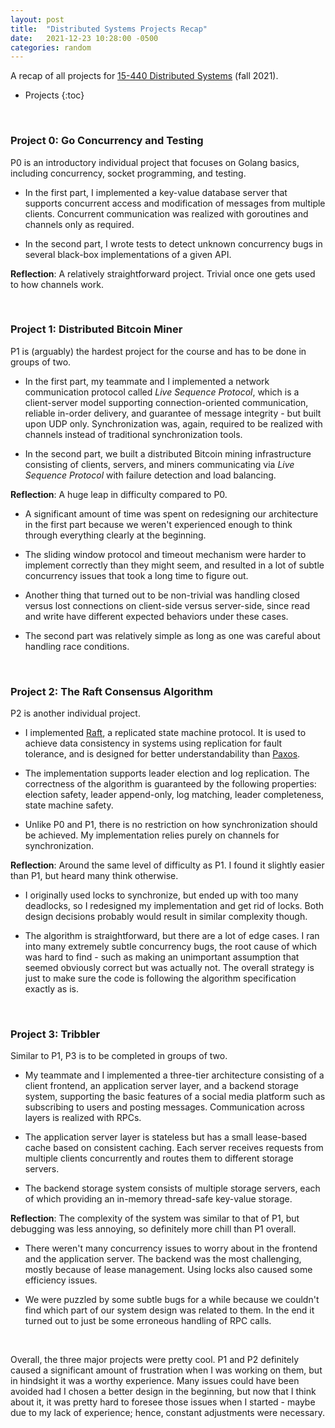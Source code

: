 ```yaml
---
layout: post
title:  "Distributed Systems Projects Recap"
date:   2021-12-23 10:28:00 -0500
categories: random
---
```


A recap of all projects for [15-440 Distributed Systems](https://www.synergylabs.org/courses/15-440/) (fall 2021).

- Projects
{:toc}

<br />

### Project 0: Go Concurrency and Testing

P0 is an introductory individual project that focuses on Golang basics, including concurrency, socket programming, and testing.

- In the first part, I implemented a key-value database server that supports concurrent access and modification of messages from multiple clients. Concurrent communication was realized with goroutines and channels only as required.

- In the second part, I wrote tests to detect unknown concurrency bugs in several black-box implementations of a given API.

**Reflection**: A relatively straightforward project. Trivial once one gets used to how channels work.

<br />

### Project 1: Distributed Bitcoin Miner

P1 is (arguably) the hardest project for the course and has to be done in groups of two.

- In the first part, my teammate and I implemented a network communication protocol called *Live Sequence Protocol*, which is a client-server model supporting connection-oriented communication, reliable in-order delivery, and guarantee of message integrity - but built upon UDP only. Synchronization was, again, required to be realized with channels instead of traditional synchronization tools.

- In the second part, we built a distributed Bitcoin mining infrastructure consisting of clients, servers, and miners communicating via *Live Sequence Protocol* with failure detection and load balancing.

**Reflection**: A huge leap in difficulty compared to P0. 

- A significant amount of time was spent on redesigning our architecture in the first part because we weren't experienced enough to think through everything clearly at the beginning.

- The sliding window protocol and timeout mechanism were harder to implement correctly than they might seem, and resulted in a lot of subtle concurrency issues that took a long time to figure out.

- Another thing that turned out to be non-trivial was handling closed versus lost connections on client-side versus server-side, since read and write have different expected behaviors under these cases.

- The second part was relatively simple as long as one was careful about handling race conditions.

<br />

### Project 2: The Raft Consensus Algorithm

P2 is another individual project.

- I implemented [Raft](https://raft.github.io/raft.pdf), a replicated state machine protocol. It is used to achieve data consistency in systems using replication for fault tolerance, and is designed for better understandability than [Paxos](https://en.wikipedia.org/wiki/Paxos_(computer_science)).

- The implementation supports leader election and log replication. The correctness of the algorithm is guaranteed by the following properties: election safety, leader append-only, log matching, leader completeness, state machine safety.

- Unlike P0 and P1, there is no restriction on how synchronization should be achieved. My implementation relies purely on channels for synchronization.

**Reflection**: Around the same level of difficulty as P1. I found it slightly easier than P1, but heard many think otherwise.

- I originally used locks to synchronize, but ended up with too many deadlocks, so I redesigned my implementation and get rid of locks. Both design decisions probably would result in similar complexity though.

- The algorithm is straightforward, but there are a lot of edge cases. I ran into many extremely subtle concurrency bugs, the root cause of which was hard to find - such as making an unimportant assumption that seemed obviously correct but was actually not. The overall strategy is just to make sure the code is following the algorithm specification exactly as is.

<br />

### Project 3: Tribbler

Similar to P1, P3 is to be completed in groups of two.

- My teammate and I implemented a three-tier architecture consisting of a client frontend, an application server layer, and a backend storage system, supporting the basic features of a social media platform such as subscribing to users and posting messages. Communication across layers is realized with RPCs.

- The application server layer is stateless but has a small lease-based cache based on consistent caching. Each server receives requests from multiple clients concurrently and routes them to different storage servers.

- The backend storage system consists of multiple storage servers, each of which providing an in-memory thread-safe key-value storage.

**Reflection**: The complexity of the system was similar to that of P1, but debugging was less annoying, so definitely more chill than P1 overall.

- There weren't many concurrency issues to worry about in the frontend and the application server. The backend was the most challenging, mostly because of lease management. Using locks also caused some efficiency issues.

- We were puzzled by some subtle bugs for a while because we couldn't find which part of our system design was related to them. In the end it turned out to just be some erroneous handling of RPC calls.

<br />

Overall, the three major projects were pretty cool. P1 and P2 definitely caused a significant amount of frustration when I was working on them, but in hindsight it was a worthy experience. Many issues could have been avoided had I chosen a better design in the beginning, but now that I think about it, it was pretty hard to foresee those issues when I started - maybe due to my lack of experience; hence, constant adjustments were necessary.